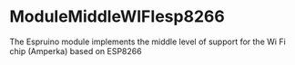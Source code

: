 # ModuleMiddleWIFIesp8266
The Espruino module implements the middle level of support for the Wi Fi chip (Amperka) based on ESP8266
